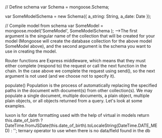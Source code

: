// Define schema
var Schema = mongoose.Schema;

var SomeModelSchema = new Schema({
a_string: String,
a_date: Date
});

// Compile model from schema
var SomeModel = mongoose.model('SomeModel', SomeModelSchema );
-->The first argument is the singular name of the collection that will be created for your model (Mongoose will create the database collection for the above model SomeModel above), and the second argument is the schema you want to use in creating the model.

Router functions are Express middleware, which means that they must either complete (respond to) the request or call the next function in the chain. In the case above we complete the request using send(), so the next argument is not used (and we choose not to specify it).

populate()
Population is the process of automatically replacing the specified paths in the document with document(s) from other collection(s). We may populate a single document, multiple documents, a plain object, multiple plain objects, or all objects returned from a query. Let's look at some examples.

luxon is for date formatting used with the help of virtual in models
return this.date_of_birth ? DateTime.fromJSDate(this.date_of_birth).toLocaleString(DateTime.DATE_MED) : '';
ternary operator to use when there is no data/field found in the db

